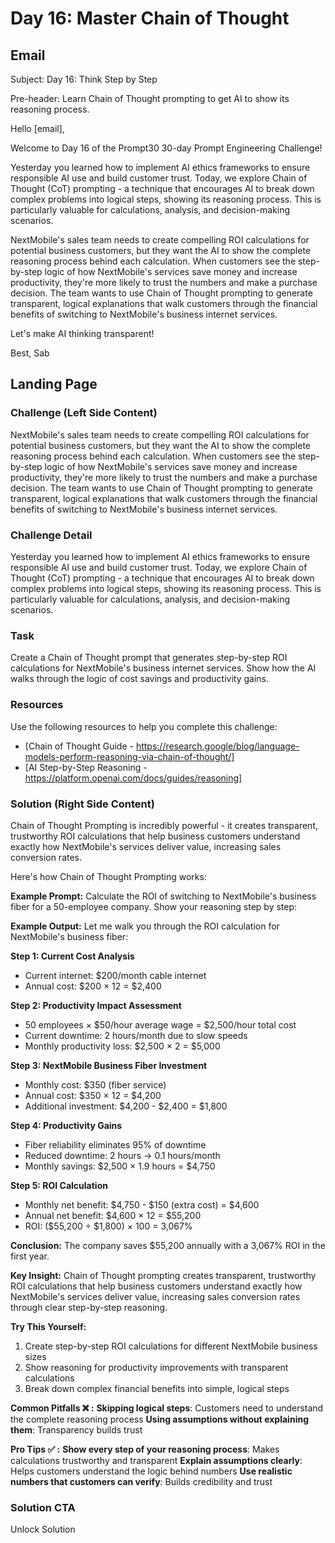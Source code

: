 # Day 16: Master Chain of Thought

## Email
Subject: Day 16: Think Step by Step

Pre-header: Learn Chain of Thought prompting to get AI to show its reasoning process.

Hello [email],

Welcome to Day 16 of the Prompt30 30-day Prompt Engineering Challenge!

Yesterday you learned how to implement AI ethics frameworks to ensure responsible AI use and build customer trust. Today, we explore Chain of Thought (CoT) prompting - a technique that encourages AI to break down complex problems into logical steps, showing its reasoning process. This is particularly valuable for calculations, analysis, and decision-making scenarios.

NextMobile's sales team needs to create compelling ROI calculations for potential business customers, but they want the AI to show the complete reasoning process behind each calculation. When customers see the step-by-step logic of how NextMobile's services save money and increase productivity, they're more likely to trust the numbers and make a purchase decision. The team wants to use Chain of Thought prompting to generate transparent, logical explanations that walk customers through the financial benefits of switching to NextMobile's business internet services.

Let's make AI thinking transparent!

Best, Sab

## Landing Page

### Challenge (Left Side Content)
NextMobile's sales team needs to create compelling ROI calculations for potential business customers, but they want the AI to show the complete reasoning process behind each calculation. When customers see the step-by-step logic of how NextMobile's services save money and increase productivity, they're more likely to trust the numbers and make a purchase decision. The team wants to use Chain of Thought prompting to generate transparent, logical explanations that walk customers through the financial benefits of switching to NextMobile's business internet services.

### Challenge Detail
Yesterday you learned how to implement AI ethics frameworks to ensure responsible AI use and build customer trust. Today, we explore Chain of Thought (CoT) prompting - a technique that encourages AI to break down complex problems into logical steps, showing its reasoning process. This is particularly valuable for calculations, analysis, and decision-making scenarios.

### Task
Create a Chain of Thought prompt that generates step-by-step ROI calculations for NextMobile's business internet services. Show how the AI walks through the logic of cost savings and productivity gains.

### Resources
Use the following resources to help you complete this challenge:
- [Chain of Thought Guide - https://research.google/blog/language-models-perform-reasoning-via-chain-of-thought/]
- [AI Step-by-Step Reasoning - https://platform.openai.com/docs/guides/reasoning]

### Solution (Right Side Content)
Chain of Thought Prompting is incredibly powerful - it creates transparent, trustworthy ROI calculations that help business customers understand exactly how NextMobile's services deliver value, increasing sales conversion rates.

Here's how Chain of Thought Prompting works:

**Example Prompt:**
Calculate the ROI of switching to NextMobile's business fiber for a 50-employee company. Show your reasoning step by step:

**Example Output:**
Let me walk you through the ROI calculation for NextMobile's business fiber:

**Step 1: Current Cost Analysis**
- Current internet: $200/month cable internet
- Annual cost: $200 × 12 = $2,400

**Step 2: Productivity Impact Assessment**
- 50 employees × $50/hour average wage = $2,500/hour total cost
- Current downtime: 2 hours/month due to slow speeds
- Monthly productivity loss: $2,500 × 2 = $5,000

**Step 3: NextMobile Business Fiber Investment**
- Monthly cost: $350 (fiber service)
- Annual cost: $350 × 12 = $4,200
- Additional investment: $4,200 - $2,400 = $1,800

**Step 4: Productivity Gains**
- Fiber reliability eliminates 95% of downtime
- Reduced downtime: 2 hours → 0.1 hours/month
- Monthly savings: $2,500 × 1.9 hours = $4,750

**Step 5: ROI Calculation**
- Monthly net benefit: $4,750 - $150 (extra cost) = $4,600
- Annual net benefit: $4,600 × 12 = $55,200
- ROI: ($55,200 ÷ $1,800) × 100 = 3,067%

**Conclusion:** The company saves $55,200 annually with a 3,067% ROI in the first year.

**Key Insight:**
Chain of Thought prompting creates transparent, trustworthy ROI calculations that help business customers understand exactly how NextMobile's services deliver value, increasing sales conversion rates through clear step-by-step reasoning.

**Try This Yourself:**
1. Create step-by-step ROI calculations for different NextMobile business sizes
2. Show reasoning for productivity improvements with transparent calculations
3. Break down complex financial benefits into simple, logical steps

**Common Pitfalls ❌ :**
**Skipping logical steps**: Customers need to understand the complete reasoning process
**Using assumptions without explaining them**: Transparency builds trust

**Pro Tips ✅ :**
**Show every step of your reasoning process**: Makes calculations trustworthy and transparent
**Explain assumptions clearly**: Helps customers understand the logic behind numbers
**Use realistic numbers that customers can verify**: Builds credibility and trust 

### Solution CTA
Unlock Solution 